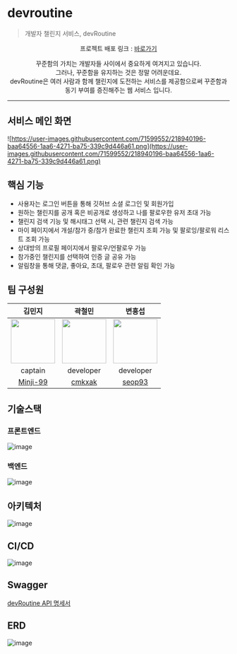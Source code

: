 # devroutine

> 개발자 챌린지 서비스, devRoutine

<p align="center">
프로젝트 배포 링크 : <a href = "http://ec2-54-180-153-95.ap-northeast-2.compute.amazonaws.com:8080">바로가기</a>
</p>

<p align="center">
꾸준함의 가치는 개발자들 사이에서 중요하게 여겨지고 있습니다. <br/>
그러나, 꾸준함을 유지하는 것은 정말 어려운데요.<br/>
devRoutine은 여러 사람과 함께 챌린지에 도전하는 서비스를 제공함으로써 꾸준함과 동기 부여를 증진해주는 웹 서비스 입니다.
</p>

---

## 서비스 메인 화면
![https://user-images.githubusercontent.com/71599552/218940196-baa64556-1aa6-4271-ba75-339c9d446a61.png](https://user-images.githubusercontent.com/71599552/218940196-baa64556-1aa6-4271-ba75-339c9d446a61.png)

## 핵심 기능
- 사용자는 로그인 버튼을 통해 깃허브 소셜 로그인 및 회원가입
- 원하는 챌린지를 공개 혹은 비공개로 생성하고 나를 팔로우한 유저 초대 가능
- 챌린지 검색 기능 및 해시태그 선택 시, 관련 챌린지 검색 가능
- 마이 페이지에서 개설/참가 중/참가 완료한 챌린지 조회 가능 및 팔로잉/팔로워 리스트 조회 가능
- 상대방의 프로필 페이지에서 팔로우/언팔로우 가능
- 참가중인 챌린지를 선택하여 인증 글 공유 가능
- 알림창을 통해 댓글, 좋아요, 초대, 팔로우 관련 알림 확인 가능 

## 팀 구성원
| 김민지 | 곽철민 | 변흥섭 |
|:-----:|:-----:|:------:|
|<img src="https://user-images.githubusercontent.com/71599552/219007671-a27aa096-a1ef-4429-b98a-dd7162165983.png" width="100" height="100" />|<img src="https://user-images.githubusercontent.com/71599552/219007249-f93481b9-eaa4-46cb-b642-3ebc78f3ce93.png" width="100" height="100" />|<img src="https://user-images.githubusercontent.com/71599552/219007843-7b676f1e-e89d-45f4-b54b-71564a994ab2.png" width="100" height="100" />|
| captain | developer | developer |
| <a href="https://github.com/Min-ji99">Minji-99</a> | <a href="https://github.com/cmkxak">cmkxak</a> | <a href="https://github.com/seop93">seop93</a> |

## 기술스택

### 프론트엔드
![image](https://user-images.githubusercontent.com/71599552/219229691-cf456269-7d6c-4e1c-81c8-9796027c66e5.png)

### 백엔드
![image](https://user-images.githubusercontent.com/71599552/219229651-3fece388-c326-4282-890c-a4ec017fecd9.png)

## 아키텍처
![image](https://user-images.githubusercontent.com/71599552/219006766-05e1d4e0-3deb-4f91-921d-519c2a56fcd3.png)

## CI/CD
![image](https://user-images.githubusercontent.com/71599552/219006130-7fb38439-8ca1-479a-9eab-6f1505f409b6.png)

## Swagger
<a href="http://ec2-54-180-153-95.ap-northeast-2.compute.amazonaws.com:8080/swagger-ui">devRoutine API 명세서</a>

## ERD
![image](https://user-images.githubusercontent.com/71599552/219229898-ddadcf93-c958-411e-ab63-eab6d27b9612.png)
